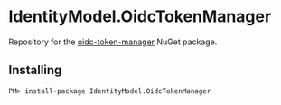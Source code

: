 # IdentityModel.OidcTokenManager

Repository for the [oidc-token-manager](https://github.com/IdentityModel/oidc-token-manager) NuGet package.

## Installing

```
PM> install-package IdentityModel.OidcTokenManager
```
